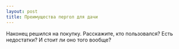 ```yaml
---
layout: post 
title: Преимущества пергол для дачи 
--- 
```

Наконец решился на покупку. Расскажите, кто пользовался? Есть недостатки? И стоит ли оно того вообще?
